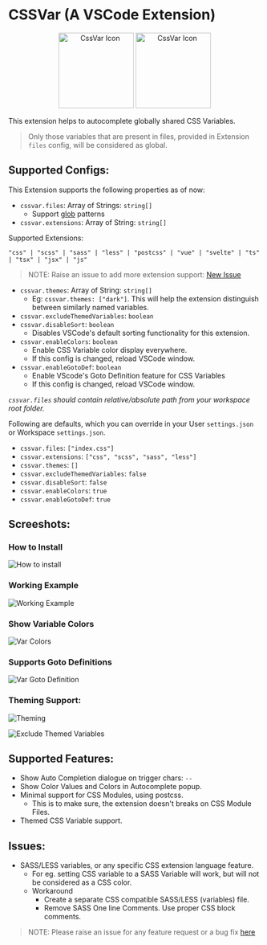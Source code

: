 # CSSVar (A VSCode Extension)

<div align="center">
  <img
  src="https://user-images.githubusercontent.com/11786283/113474026-dd0dd100-948a-11eb-8140-4570d7c983d3.png"
  height="150"
  alt="CssVar Icon" />
  <img
  src="https://user-images.githubusercontent.com/11786283/112747300-16999480-8fd2-11eb-9f21-41a77abb332c.png"
  height="150"
  alt="CssVar Icon" />
</div>

This extension helps to autocomplete globally shared CSS
Variables.
> Only those variables that are present in files,
provided in Extension `files` config, will be considered as global.

## Supported Configs:

This Extension supports the following properties as of now:

- `cssvar.files`: Array of Strings: `string[]`
  - Support [glob](https://en.wikipedia.org/wiki/Glob_(programming)) patterns
- `cssvar.extensions`: Array of String: `string[]`

Supported Extensions:
```
"css" | "scss" | "sass" | "less" | "postcss" | "vue" | "svelte" | "ts" | "tsx" | "jsx" | "js"
```

> NOTE: Raise an issue to add more extension support: [New Issue](https://github.com/willofindie/vscode-cssvar/issues/new)

- `cssvar.themes`: Array of String: `string[]`
  - Eg: `cssvar.themes: ["dark"]`. This will help the extension
    distinguish between similarly named variables.
- `cssvar.excludeThemedVariables`: `boolean`
- `cssvar.disableSort`: `boolean`
  - Disables VSCode's default sorting functionality for this extension.
- `cssvar.enableColors`: `boolean`
  - Enable CSS Variable color display everywhere.
  - If this config is changed, reload VSCode window.
- `cssvar.enableGotoDef`: `boolean`
  - Enable VScode's Goto Definition feature for CSS Variables
  - If this config is changed, reload VSCode window.

*`cssvar.files` should contain relative/absolute path from
your workspace root folder.*

Following are defaults, which you can override in
your User `settings.json` or Workspace `settings.json`.

- `cssvar.files`: `["index.css"]`
- `cssvar.extensions`: `["css", "scss", "sass", "less"]`
- `cssvar.themes`: `[]`
- `cssvar.excludeThemedVariables`: `false`
- `cssvar.disableSort`: `false`
- `cssvar.enableColors`: `true`
- `cssvar.enableGotoDef`: `true`

## Screeshots:

### How to Install
![How to install](https://user-images.githubusercontent.com/11786283/113474149-bdc37380-948b-11eb-847d-4c031912b9f4.gif)


### Working Example
![Working Example](https://user-images.githubusercontent.com/11786283/112746381-07174d00-8fcc-11eb-82eb-d9b27540a956.gif)

### Show Variable Colors
![Var Colors](https://user-images.githubusercontent.com/11786283/153472208-91fc1c43-fa88-41c6-b1f2-4465369634d9.gif)

### Supports Goto Definitions
![Var Goto Definition](https://user-images.githubusercontent.com/11786283/153715008-24f9a0c2-e26d-48c9-9a8c-35152c7279bb.gif)


### Theming Support:
![Theming](https://user-images.githubusercontent.com/11786283/112832552-1ae9ae80-90b3-11eb-8505-9fef822e5709.gif)

![Exclude Themed Variables](https://user-images.githubusercontent.com/11786283/112832562-2046f900-90b3-11eb-93df-3d94deb1c9f6.gif)

## Supported Features:

* Show Auto Completion dialogue on trigger chars: `--`
* Show Color Values and Colors in Autocomplete popup.
* Minimal support for CSS Modules, using postcss.
  * This is to make sure, the extension doesn't breaks on
    CSS Module Files.
* Themed CSS Variable support.

## Issues:

- SASS/LESS variables, or any specific CSS extension language feature.
  - For eg. setting CSS variable to a SASS Variable will work, but will not
    be considered as a CSS color.
  - Workaround
    - Create a separate CSS compatible SASS/LESS (variables) file.
    - Remove SASS One line Comments. Use proper CSS block comments.


> NOTE: Please raise an issue for any feature request or a bug fix [here](https://github.com/willofindie/vscode-cssvar/issues/new)
